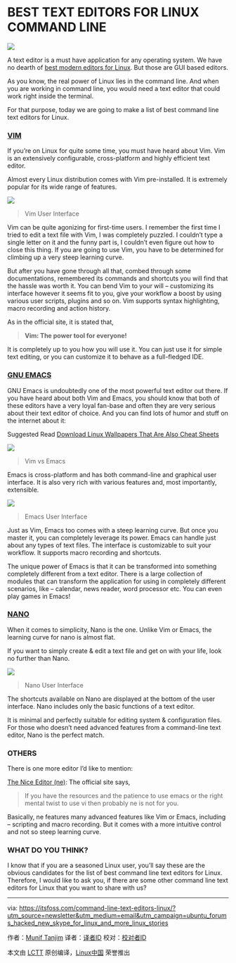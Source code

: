 BEST TEXT EDITORS FOR LINUX COMMAND LINE
==========================================

![](https://itsfoss.com/wp-content/uploads/2016/07/Best-Command-Line-Text-Editors-for-Linux.jpg)

A text editor is a must have application for any operating system. We have no dearth of [best modern editors for Linux][1]. But those are GUI based editors.

As you know, the real power of Linux lies in the command line. And when you are working in command line, you would need a text editor that could work right inside the terminal.

For that purpose, today we are going to make a list of best command line text editors for Linux.

### [VIM][2]

If you’re on Linux for quite some time, you must have heard about Vim. Vim is an extensively configurable, cross-platform and highly efficient text editor.

Almost every Linux distribution comes with Vim pre-installed. It is extremely popular for its wide range of features.

![](https://itsfoss.com/wp-content/uploads/2016/07/vim.png)
>Vim User Interface

Vim can be quite agonizing for first-time users. I remember the first time I tried to edit a text file with Vim, I was completely puzzled. I couldn’t type a single letter on it and the funny part is, I couldn’t even figure out how to close this thing. If you are going to use Vim, you have to be determined for climbing up a very steep learning curve.

But after you have gone through all that, combed through some documentations, remembered its commands and shortcuts you will find that the hassle was worth it. You can bend Vim to your will – customizing its interface however it seems fit to you, give your workflow a boost by using various user scripts, plugins and so on. Vim supports syntax highlighting, macro recording and action history.

As in the official site, it is stated that,

>**Vim: The power tool for everyone!**

It is completely up to you how you will use it. You can just use it for simple text editing, or you can customize it to behave as a full-fledged IDE.

### [GNU EMACS][3]

GNU Emacs is undoubtedly one of the most powerful text editor out there. If you have heard about both Vim and Emacs, you should know that both of these editors have a very loyal fan-base and often they are very serious about their text editor of choice. And you can find lots of humor and stuff on the internet about it:

Suggested Read  [Download Linux Wallpapers That Are Also Cheat Sheets][4]

![](https://itsfoss.com/wp-content/uploads/2016/07/vi-emacs-768x426.png)
>Vim vs Emacs

Emacs is cross-platform and has both command-line and graphical user interface. It is also very rich with various features and, most importantly, extensible.

![](https://itsfoss.com/wp-content/uploads/2016/07/emacs.png)
>Emacs User Interface

Just as Vim, Emacs too comes with a steep learning curve. But once you master it, you can completely leverage its power. Emacs can handle just about any types of text files. The interface is customizable to suit your workflow. It supports macro recording and shortcuts.

The unique power of Emacs is that it can be transformed into something completely different from a text editor. There is a large collection of modules that can transform the application for using in completely different scenarios, like – calendar, news reader, word processor etc. You can even play games in Emacs!

### [NANO][5]

When it comes to simplicity, Nano is the one. Unlike Vim or Emacs, the learning curve for nano is almost flat.

If you want to simply create & edit a text file and get on with your life, look no further than Nano.

![](https://itsfoss.com/wp-content/uploads/2016/07/nano.png)
>Nano User Interface

The shortcuts available on Nano are displayed at the bottom of the user interface. Nano includes only the basic functions of a text editor.

It is minimal and perfectly suitable for editing system & configuration files. For those who doesn’t need advanced features from a command-line text editor, Nano is the perfect match.

### OTHERS

There is one more editor I’d like to mention:

[The Nice Editor (ne)][6]: The official site says,

>If you have the resources and the patience to use emacs or the right mental twist to use vi then probably ne is not for you.

Basically, ne features many advanced features like Vim or Emacs, including – scripting and macro recording. But it comes with a more intuitive control and not so steep learning curve.

### WHAT DO YOU THINK?

I know that if you are a seasoned Linux user, you’ll say these are the obvious candidates for the list of best command line text editors for Linux. Therefore, I would like to ask you, if there are some other command line text editors for Linux that you want to share with us?

--------------------------------------------------------------------------------

via: https://itsfoss.com/command-line-text-editors-linux/?utm_source=newsletter&utm_medium=email&utm_campaign=ubuntu_forums_hacked_new_skype_for_linux_and_more_linux_stories

作者：[Munif Tanjim][a]
译者：[译者ID](https://github.com/译者ID)
校对：[校对者ID](https://github.com/校对者ID)

本文由 [LCTT](https://github.com/LCTT/TranslateProject) 原创编译，[Linux中国](https://linux.cn/) 荣誉推出

[a]: https://itsfoss.com/author/munif/
[1]: https://itsfoss.com/best-modern-open-source-code-editors-for-linux/
[2]: http://www.vim.org/
[3]: https://www.gnu.org/software/emacs/
[4]: https://itsfoss.com/download-linux-wallpapers-cheat-sheets/
[5]: http://www.nano-editor.org/
[6]: http://ne.di.unimi.it/
